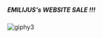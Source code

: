 ##### EMILIJUS's WEBSITE SALE !!!
![giphy3](https://user-images.githubusercontent.com/75223984/106280557-c5298f00-6246-11eb-8753-2d6cb780ca3b.gif)
